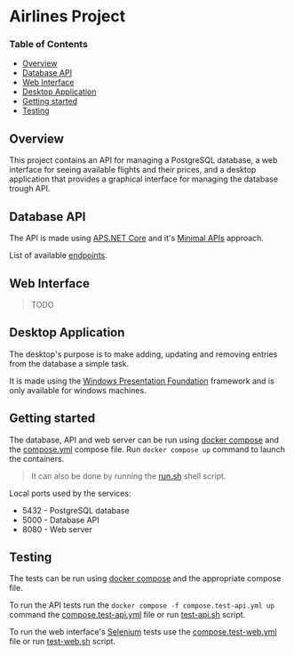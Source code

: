 # Airlines Project

### Table of Contents
- [Overview](#overview)
- [Database API](#database-api)
- [Web Interface](#web-interface)
- [Desktop Application](#desktop-application)
- [Getting started](#getting-started)
- [Testing](#testing)

## Overview

This project contains an API for managing a PostgreSQL database, a web interface for seeing available flights and their prices, and a desktop application that provides a graphical interface for managing the database trough API.

## Database API

The API is made using [APS.NET Core](https://github.com/dotnet/aspnetcore) and it's [Minimal APIs](https://learn.microsoft.com/en-us/aspnet/core/fundamentals/minimal-apis/overview?view=aspnetcore-8.0) approach.

List of available [endpoints](./AirportManagement/endpoints.md).

## Web Interface

>TODO

## Desktop Application

The desktop's purpose is to make adding, updating and removing entries from the database a simple task.

It is made using the [Windows Presentation Foundation](https://github.com/dotnet/wpf) framework and is only available for windows machines.

## Getting started

The database, API and web server can be run using [docker compose](https://github.com/docker/compose) and the [compose.yml](./compose.yml) compose file.
Run `docker compose up` command to launch the containers.
> It can also be done by running the [run.sh](./run.sh) shell script.

Local ports used by the services:
- 5432 - PostgreSQL database
- 5000 - Database API
- 8080 - Web server

## Testing

The tests can be run using [docker compose](https://github.com/docker/compose) and the appropriate compose file.

To run the API tests run the `docker compose -f compose.test-api.yml up` command the [compose.test-api.yml](./compose.test-api.yml) file or run [test-api.sh](./test-api.sh) script.

To run the web interface's [Selenium](https://www.selenium.dev/) tests use the [compose.test-web.yml](./compose.test-web.yml) file or run [test-web.sh](./test-web.sh) script.
